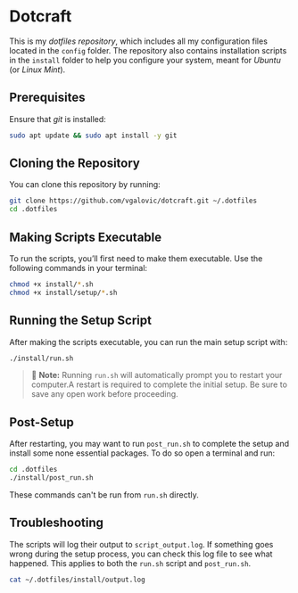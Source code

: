 Dotcraft
========================================

This is my *dotfiles repository*, which includes all my configuration files located in the `config` folder. The repository also contains installation scripts in the `install` folder to help you configure your system, meant for *Ubuntu* (or *Linux Mint*).

Prerequisites
 ----------------------

Ensure that *git* is installed:

```bash
sudo apt update && sudo apt install -y git
```

Cloning the Repository
 ----------------------

You can clone this repository by running:

```bash
git clone https://github.com/vgalovic/dotcraft.git ~/.dotfiles
cd .dotfiles
```

Making Scripts Executable
 ----------------------

To run the scripts, you’ll first need to make them executable. Use the following commands in your terminal:

```bash
chmod +x install/*.sh
chmod +x install/setup/*.sh
```

Running the Setup Script
 ----------------------

After making the scripts executable, you can run the main setup script with:

```bash
./install/run.sh
```

> 📝 **Note:** Running `run.sh` will automatically prompt you to restart your computer.A restart is required to complete the initial setup. Be sure to save any open work before proceeding.

Post-Setup
----------------------

After restarting, you may want to run `post_run.sh` to complete the setup and install some none essential packages. To do so open a terminal and run:

```bash
cd .dotfiles
./install/post_run.sh 
```

These commands can't be run from `run.sh` directly.

Troubleshooting
 ----------------------

The scripts will log their output to `script_output.log`. If something goes wrong during the setup process, you can check this log file to see what happened. This applies to both the `run.sh` script and `post_run.sh`.

```bash
cat ~/.dotfiles/install/output.log
```

